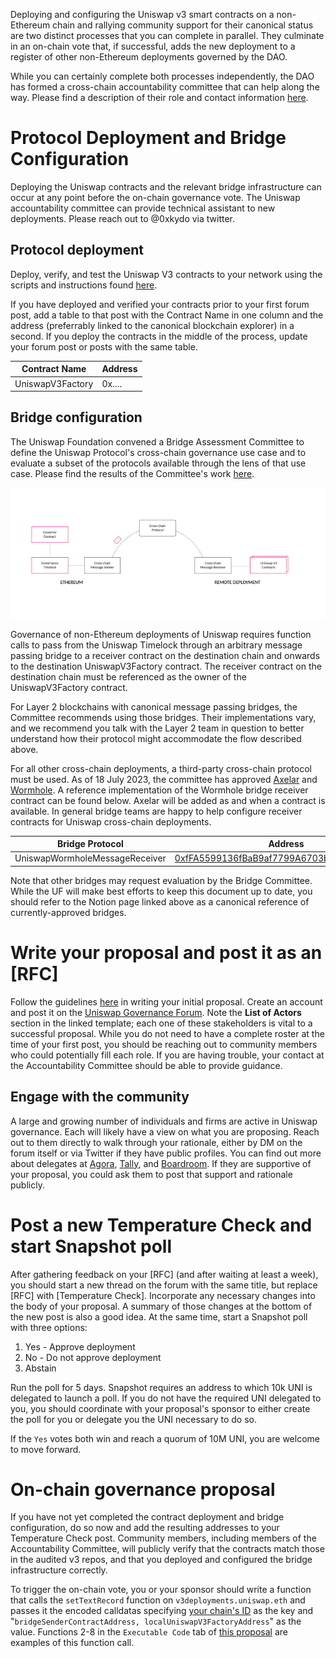 
Deploying and configuring the Uniswap v3 smart contracts on a non-Ethereum chain and rallying community support for their canonical status are two distinct processes that you can complete in parallel. They culminate in an on-chain vote that, if successful, adds the new deployment to a register of other non-Ethereum deployments governed by the DAO.

While you can certainly complete both processes independently, the DAO has formed a cross-chain accountability committee that can help along the way. Please find a description of their role and contact information [here](https://gov.uniswap.org/t/accountability-committee-deployments-agreements/).

# Protocol Deployment and Bridge Configuration
Deploying the Uniswap contracts and the relevant bridge infrastructure can occur at any point before the on-chain governance vote. The Uniswap accountability committee can provide technical assistant to new deployments. Please reach out to @0xkydo via twitter.

## Protocol deployment
Deploy, verify, and test the Uniswap V3 contracts to your network using the scripts and instructions found [here](https://github.com/Uniswap/v3-new-chain-deployments).

If you have deployed and verified your contracts prior to your first forum post, add a table to that post with the Contract Name in one column and the address (preferrably linked to the canonical blockchain explorer) in a second. If you deploy the contracts in the middle of the process, update your forum post or posts with the same table.

| Contract Name    | Address |
| ---------------- | ------- |
| UniswapV3Factory | 0x....  |



## Bridge configuration

The Uniswap Foundation convened a Bridge Assessment Committee to define the Uniswap Protocol's cross-chain governance use case and to evaluate a subset of the protocols available through the lens of that use case. Please find the results of the Committee's work [here](https://www.notion.so/uniswap/Bridge-Assessment-Report-0c8477afadce425abac9c0bd175ca382?pvs=4).

![Uniswap Governance](<Screenshot 2023-07-18 at 2.16.27 PM.png>)

Governance of non-Ethereum deployments of Uniswap requires function calls to pass from the Uniswap Timelock through an arbitrary message passing bridge to a receiver contract on the destination chain and onwards to the destination UniswapV3Factory contract. The receiver contract on the destination chain must be referenced as the owner of the UniswapV3Factory contract.

For Layer 2 blockchains with canonical message passing bridges, the Committee recommends using those bridges. Their implementations vary, and we recommend you talk with the Layer 2 team in question to better understand how their protocol might accommodate the flow described above.

For all other cross-chain deployments, a third-party cross-chain protocol must be used. As of 18 July 2023, the committee has approved [Axelar](https://axelar.network) and [Wormhole](https://wormhole.com). A reference implementation of the Wormhole bridge receiver contract can be found below. Axelar will be added as and when a contract is available. In general bridge teams are happy to help configure receiver contracts for Uniswap cross-chain deployments.


| Bridge Protocol                | Address                                                                                                                            |
| ------------------------------ | ---------------------------------------------------------------------------------------------------------------------------------- |
| UniswapWormholeMessageReceiver | [0xfFA5599136fBaB9af7799A6703b57BB33E5390C](https://gnosisscan.io/address/0xfFA5599136fBaB9af7799A6703b57BB33E5390Cf#readContract) |


Note that other bridges may request evaluation by the Bridge Committee. While the UF will make best efforts to keep this document up to date, you should refer to the Notion page linked above as a canonical reference of currently-approved bridges.

# Write your proposal and post it as an [RFC]
Follow the guidelines [here](https://github.com/uniswapfoundation/governance-processes/blob/main/v3-deployments/v3-deployment-proposal-template.md) in writing your initial proposal. Create an account and post it on the [Uniswap Governance Forum](https://gov.uniswap.org/). Note the **List of Actors** section in the linked template; each one of these stakeholders is vital to a successful proposal. While you do not need to have a complete roster at the time of your first post, you should be reaching out to community members who could potentially fill each role. If you are having trouble, your contact at the Accountability Committee should be able to provide guidance.

## Engage with the community
A large and growing number of individuals and firms are active in Uniswap governance. Each will likely have a view on what you are proposing. Reach out to them directly to walk through your rationale, either by DM on the forum itself or via Twitter if they have public profiles. You can find out more about delegates at [Agora](https://vote.uniswapfoundation.org), [Tally](https://tally.xyz/gov/uniswap), and [Boardroom](https://boardroom.io/uniswap/proposals). If they are supportive of your proposal, you could ask them to post that support and rationale publicly.

# Post a new Temperature Check and start Snapshot poll
After gathering feedback on your [RFC] (and after waiting at least a week), you should start a new thread on the forum with the same title, but replace [RFC] with [Temperature Check]. Incorporate any necessary changes into the body of your proposal. A summary of those changes at the bottom of the new post is also a good idea. At the same time, start a Snapshot poll with three options:
1. Yes - Approve deployment
2. No - Do not approve deployment
3. Abstain

Run the poll for 5 days. Snapshot requires an address to which 10k UNI is delegated to launch a poll. If you do not have the required UNI delegated to you, you should coordinate with your proposal's sponsor to either create the poll for you or delegate you the UNI necessary to do so.

If the `Yes` votes both win and reach a quorum of 10M UNI, you are welcome to move forward.

# On-chain governance proposal
If you have not yet completed the contract deployment and bridge configuration, do so now and add the resulting addresses to your Temperature Check post. Community members, including members of the Accountability Committee, will publicly verify that the contracts match those in the audited v3 repos, and that you deployed and configured the bridge infrastructure correctly.

To trigger the on-chain vote, you or your sponsor should write a function that calls the `setTextRecord` function on `v3deployments.uniswap.eth` and passes it the encoded calldatas specifying [your chain's ID](https://chainlist.org/) as the key and "`bridgeSenderContractAddress, localUniswapV3FactoryAddress`" as the value. Functions 2-8 in the `Executable Code` tab of [this proposal](https://www.tally.xyz/gov/uniswap/proposal/38) are examples of this function call.
